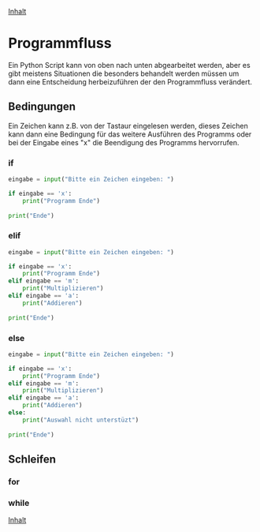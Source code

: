 [Inhalt](../agenda.md)

# Programmfluss
Ein Python Script kann von oben nach unten abgearbeitet werden, aber es gibt meistens Situationen die besonders
behandelt werden müssen um dann eine Entscheidung herbeizuführen der den Programmfluss verändert.


## Bedingungen
Ein Zeichen kann z.B. von der Tastaur eingelesen werden, dieses Zeichen kann dann eine Bedingung für das weitere
Ausführen des Programms oder bei der Eingabe eines "x" die Beendigung des Programms hervorrufen.

### if
```python
eingabe = input("Bitte ein Zeichen eingeben: ")

if eingabe == 'x':
    print("Programm Ende")
    
print("Ende")

```

### elif
```python
eingabe = input("Bitte ein Zeichen eingeben: ")

if eingabe == 'x':
    print("Programm Ende")
elif eingabe == 'm':
    print("Multiplizieren")
elif eingabe == 'a':
    print("Addieren")
    
print("Ende")

```
### else
```python
eingabe = input("Bitte ein Zeichen eingeben: ")

if eingabe == 'x':
    print("Programm Ende")
elif eingabe == 'm':
    print("Multiplizieren")
elif eingabe == 'a':
    print("Addieren")
else:
    print("Auswahl nicht unterstüzt")
    
print("Ende")

```

## Schleifen

### for 


### while


[Inhalt](../agenda.md)
